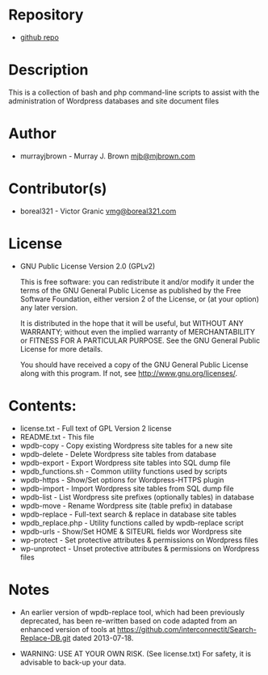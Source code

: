 # Repository

* [github repo](https://github.com/murrayjbrown/wp-cmd-utils)

# Description

This is a collection of bash and php command-line scripts to assist with
the administration of Wordpress databases and site document files

# Author

* murrayjbrown - Murray J. Brown <mjb@mjbrown.com>

# Contributor(s)

* boreal321 - Victor Granic <vmg@boreal321.com>

# License

* GNU Public License Version 2.0 (GPLv2)
	
	This is free software: you can redistribute it and/or modify
    it under the terms of the GNU General Public License as published by
    the Free Software Foundation, either version 2 of the License, or
    (at your option) any later version.

    It is distributed in the hope that it will be useful,
    but WITHOUT ANY WARRANTY; without even the implied warranty of
    MERCHANTABILITY or FITNESS FOR A PARTICULAR PURPOSE.  See the
    GNU General Public License for more details.

    You should have received a copy of the GNU General Public License
    along with this program.  If not, see <http://www.gnu.org/licenses/>.

# Contents:

- license.txt         - Full text of GPL Version 2 license 
- README.txt          - This file
- wpdb-copy           - Copy existing Wordpress site tables for a new site
- wpdb-delete         - Delete Wordpress site tables from database
- wpdb-export         - Export Wordpress site tables into SQL dump file
- wpdb_functions.sh   - Common utility functions used by scripts
- wpdb-https          - Show/Set options for Wordpress-HTTPS plugin
- wpdb-import         - Import Wordpress site tables from SQL dump file
- wpdb-list           - List Wordpress site prefixes (optionally tables) in database
- wpdb-move           - Rename Wordpress site (table prefix) in database
- wpdb-replace        - Full-text search & replace in database site tables
- wpdb_replace.php    - Utility functions called by wpdb-replace script
- wpdb-urls           - Show/Set HOME & SITEURL fields wor Wordpress site
- wp-protect          - Set protective attributes & permissions on Wordpress files
- wp-unprotect        - Unset protective attributes & permissions on Wordpress files
 
# Notes

- An earlier version of wpdb-replace tool, which had been previously deprecated,
  has been re-written based on code adapted from an enhanced version of tools at
  https://github.com/interconnectit/Search-Replace-DB.git dated 2013-07-18.

- WARNING: USE AT YOUR OWN RISK. (See license.txt)
  For safety, it is advisable to back-up your data.

